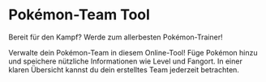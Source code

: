 # Pokémon-Team Tool

Bereit für den Kampf?
Werde zum allerbesten Pokémon-Trainer!

Verwalte dein Pokémon-Team in diesem Online-Tool! 
Füge Pokémon hinzu und speichere nützliche Informationen wie Level und Fangort.
In einer klaren Übersicht kannst du dein erstelltes Team jederzeit betrachten.
